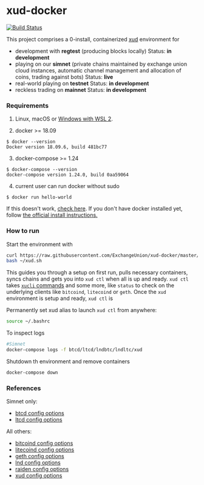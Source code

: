 xud-docker
==========

[![Build Status](https://travis-ci.org/ExchangeUnion/xud-docker.svg?branch=master)](https://travis-ci.org/ExchangeUnion/xud-docker)

This project comprises a 0-install, containerized [xud](https://github.com/ExchangeUnion/xud) environment for
* development with **regtest** (producing blocks locally)
Status: **in development**
* playing on our **simnet** (private chains maintained by exchange union cloud instances, automatic channel management and allocation of coins, trading against bots)
Status: **live**
* real-world playing on **testnet**
Status: **in development**
* reckless trading on **mainnet**
Status: **in development**



### Requirements

1. Linux, macOS or [Windows with WSL 2](https://devblogs.microsoft.com/commandline/wsl-2-is-now-available-in-windows-insiders/).

2. docker >= 18.09
```
$ docker --version
Docker version 18.09.6, build 481bc77
```
3. docker-compose >= 1.24
```
$ docker-compose --version
docker-compose version 1.24.0, build 0aa59064
```
4. current user can run docker without sudo
```
$ docker run hello-world
```
If this doesn't work, [check here](https://docs.docker.com/install/linux/linux-postinstall/). If you don't have docker installed yet, follow [the official install instructions.](https://docs.docker.com/install/)



### How to run

Start the environment with
```bash
curl https://raw.githubusercontent.com/ExchangeUnion/xud-docker/master/xud.sh -o ~/xud.sh
bash ~/xud.sh 
```
This guides you through a setup on first run, pulls necessary containers, syncs chains and gets you into `xud ctl` when all is up and ready. `xud ctl` takes [`xucli` commands](https://api.exchangeunion.com) and some more, like `status` to check on the underlying clients like `bitcoind`, `litecoind` or `geth`. Once the `xud` environment is setup and ready, `xud ctl` is 

Permanently set xud alias to launch `xud ctl` from anywhere:
```bash
source ~/.bashrc
```

To inspect logs
```bash
#Simnet
docker-compose logs -f btcd/ltcd/lndbtc/lndltc/xud
```

Shutdown th environment and remove containers
```bash
docker-compose down
```

### References
Simnet only:
* [btcd config options](https://godoc.org/github.com/btcsuite/btcd)
* [ltcd config options](https://godoc.org/github.com/ltcsuite/ltcd)

All others:
* [bitcoind config options](https://github.com/bitcoin/bitcoin/blob/master/share/examples/bitcoin.conf)
* [litecoind config options](https://litecoin.info/index.php/Litecoin.conf#litecoin.conf_Configuration_File)
* [geth config options](https://github.com/ethereum/go-ethereum/blob/master/README.md)
* [lnd config options](https://github.com/lightningnetwork/lnd/blob/master/sample-lnd.conf)
* [raiden config options](https://raiden-network.readthedocs.io/en/stable/config_file.html)
* [xud config options](https://github.com/ExchangeUnion/xud/blob/master/sample-xud.conf)
